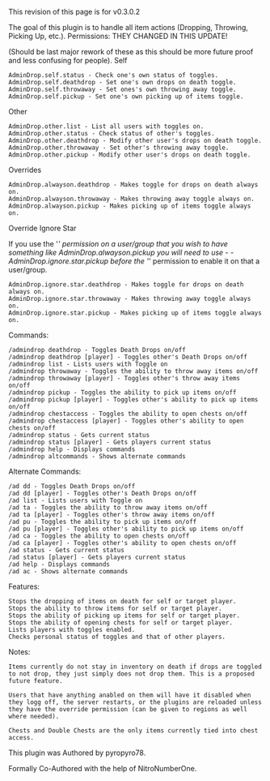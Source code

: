 This revision of this page is for v0.3.0.2

The goal of this plugin is to handle all item actions (Dropping, Throwing, Picking Up, etc.).
Permissions:
THEY CHANGED IN THIS UPDATE!

(Should be last major rework of these as this should be more future proof and less confusing for people).
Self

    AdminDrop.self.status - Check one's own status of toggles.
    AdminDrop.self.deathdrop - Set one's own drops on death toggle.
    AdminDrop.self.throwaway - Set ones's own throwing away toggle.
    AdminDrop.self.pickup - Set one's own picking up of items toggle. 

Other

    AdminDrop.other.list - List all users with toggles on.
    AdminDrop.other.status - Check status of other's toggles.
    AdminDrop.other.deathdrop - Modify other user's drops on death toggle.
    AdminDrop.other.throwaway - Set other's throwing away toggle.
    AdminDrop.other.pickup - Modify other user's drops on death toggle. 

Overrides

    AdminDrop.alwayson.deathdrop - Makes toggle for drops on death always on.
    AdminDrop.alwayson.throwaway - Makes throwing away toggle always on.
    AdminDrop.alwayson.pickup - Makes picking up of items toggle always on. 

Override Ignore Star

If you use the '*' permission on a user/group that you wish to have something like AdminDrop.alwayson.pickup you will need to use - -AdminDrop.ignore.star.pickup before the '*' permission to enable it on that a user/group.

    AdminDrop.ignore.star.deathdrop - Makes toggle for drops on death always on.
    AdminDrop.ignore.star.throwaway - Makes throwing away toggle always on.
    AdminDrop.ignore.star.pickup - Makes picking up of items toggle always on. 

Commands:

    /admindrop deathdrop - Toggles Death Drops on/off
    /admindrop deathdrop [player] - Toggles other's Death Drops on/off
    /admindrop list - Lists users with Toggle on
    /admindrop throwaway - Toggles the ability to throw away items on/off
    /admindrop throwaway [player] - Toggles other's throw away items on/off
    /admindrop pickup - Toggles the ability to pick up items on/off
    /admindrop pickup [player] - Toggles other's ability to pick up items on/off
    /admindrop chestaccess - Toggles the ability to open chests on/off
    /admindrop chestaccess [player] - Toggles other's ability to open chests on/off
    /admindrop status - Gets current status
    /admindrop status [player] - Gets players current status
    /admindrop help - Displays commands
    /admindrop altcommands - Shows alternate commands 

Alternate Commands:

    /ad dd - Toggles Death Drops on/off
    /ad dd [player] - Toggles other's Death Drops on/off
    /ad list - Lists users with Toggle on
    /ad ta - Toggles the ability to throw away items on/off
    /ad ta [player] - Toggles other's throw away items on/off
    /ad pu - Toggles the ability to pick up items on/off
    /ad pu [player] - Toggles other's ability to pick up items on/off
    /ad ca - Toggles the ability to open chests on/off
    /ad ca [player] - Toggles other's ability to open chests on/off
    /ad status - Gets current status
    /ad status [player] - Gets players current status
    /ad help - Displays commands
    /ad ac - Shows alternate commands 

Features:

    Stops the dropping of items on death for self or target player.
    Stops the ability to throw items for self or target player.
    Stops the ability of picking up items for self or target player.
    Stops the ability of opening chests for self or target player.
    Lists players with toggles enabled.
    Checks personal status of toggles and that of other players. 

Notes:

    Items currently do not stay in inventory on death if drops are toggled to not drop, they just simply does not drop them. This is a proposed future feature. 

    Users that have anything anabled on them will have it disabled when they logg off, the server restarts, or the plugins are reloaded unless they have the override permission (can be given to regions as well where needed). 

    Chests and Double Chests are the only items currently tied into chest access. 

This plugin was Authored by pyropyro78.

Formally Co-Authored with the help of NitroNumberOne.